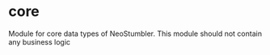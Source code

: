 # core

Module for core data types of NeoStumbler. This module should not contain any business logic